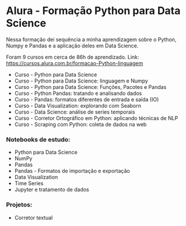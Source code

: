 # Alura - Formação Python para Data Science

Nessa formação dei sequência a minha aprendizagem sobre o Python, Numpy e Pandas e a aplicação deles em Data Science.

Foram 9 cursos em cerca de 86h de aprendizado. Link: https://cursos.alura.com.br/formacao-Python-linguagem

* Curso - Python para Data Science
* Curso - Python para Data Science: linguagem e Numpy
* Curso - Python para Data Science: Funções, Pacotes e Pandas
* Curso - Python Pandas: tratando e analisando dados
* Curso - Pandas: formatos diferentes de entrada e saída (IO)
* Curso - Data Visualization: explorando com Seaborn
* Curso - Data Science: análise de series temporais
* Curso - Corretor Ortográfico em Python: aplicando técnicas de NLP
* Curso - Scraping com Python: coleta de dados na web

### Notebooks de estudo:

* Python para Data Science
* NumPy
* Pandas
* Pandas - Formatos de importação e exportação
* Data Visualization
* Time Series
* Jupyter e tratamento de dados

### Projetos: 
* Corretor textual
